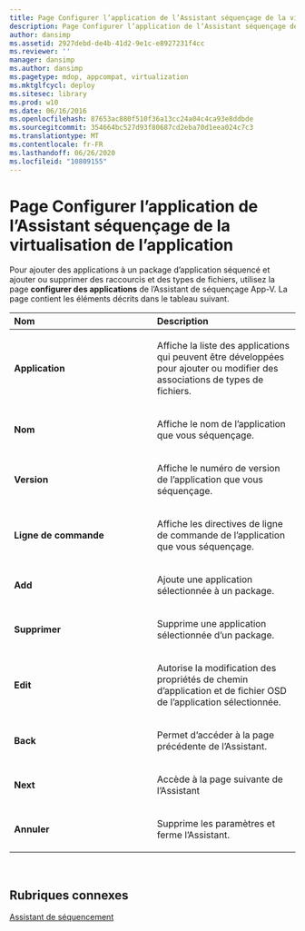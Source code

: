 ```yaml
---
title: Page Configurer l’application de l’Assistant séquençage de la virtualisation de l’application
description: Page Configurer l’application de l’Assistant séquençage de la virtualisation de l’application
author: dansimp
ms.assetid: 2927debd-de4b-41d2-9e1c-e8927231f4cc
ms.reviewer: ''
manager: dansimp
ms.author: dansimp
ms.pagetype: mdop, appcompat, virtualization
ms.mktglfcycl: deploy
ms.sitesec: library
ms.prod: w10
ms.date: 06/16/2016
ms.openlocfilehash: 87653ac880f510f36a13cc24a04c4ca93e8ddbde
ms.sourcegitcommit: 354664bc527d93f80687cd2eba70d1eea024c7c3
ms.translationtype: MT
ms.contentlocale: fr-FR
ms.lasthandoff: 06/26/2020
ms.locfileid: "10809155"
---
```

# Page Configurer l’application de l’Assistant séquençage de la virtualisation de l’application


Pour ajouter des applications à un package d’application séquencé et ajouter ou supprimer des raccourcis et des types de fichiers, utilisez la page **configurer des applications** de l’Assistant de séquençage App-V. La page contient les éléments décrits dans le tableau suivant.

<table>
<colgroup>
<col width="50%" />
<col width="50%" />
</colgroup>
<thead>
<tr class="header">
<th align="left">Nom</th>
<th align="left">Description</th>
</tr>
</thead>
<tbody>
<tr class="odd">
<td align="left"><p><strong>Application</strong></p></td>
<td align="left"><p>Affiche la liste des applications qui peuvent être développées pour ajouter ou modifier des associations de types de fichiers.</p></td>
</tr>
<tr class="even">
<td align="left"><p><strong>Nom</strong></p></td>
<td align="left"><p>Affiche le nom de l’application que vous séquençage.</p></td>
</tr>
<tr class="odd">
<td align="left"><p><strong>Version</strong></p></td>
<td align="left"><p>Affiche le numéro de version de l’application que vous séquençage.</p></td>
</tr>
<tr class="even">
<td align="left"><p><strong>Ligne de commande</strong></p></td>
<td align="left"><p>Affiche les directives de ligne de commande de l’application que vous séquençage.</p></td>
</tr>
<tr class="odd">
<td align="left"><p><strong>Add</strong></p></td>
<td align="left"><p>Ajoute une application sélectionnée à un package.</p></td>
</tr>
<tr class="even">
<td align="left"><p><strong>Supprimer</strong></p></td>
<td align="left"><p>Supprime une application sélectionnée d’un package.</p></td>
</tr>
<tr class="odd">
<td align="left"><p><strong>Edit</strong></p></td>
<td align="left"><p>Autorise la modification des propriétés de chemin d’application et de fichier OSD de l’application sélectionnée.</p></td>
</tr>
<tr class="even">
<td align="left"><p><strong>Back</strong></p></td>
<td align="left"><p>Permet d’accéder à la page précédente de l’Assistant.</p></td>
</tr>
<tr class="odd">
<td align="left"><p><strong>Next</strong></p></td>
<td align="left"><p>Accède à la page suivante de l’Assistant</p></td>
</tr>
<tr class="even">
<td align="left"><p><strong>Annuler</strong></p></td>
<td align="left"><p>Supprime les paramètres et ferme l’Assistant.</p></td>
</tr>
</tbody>
</table>

 

## Rubriques connexes


[Assistant de séquencement](sequencing-wizard.md)

 

 





